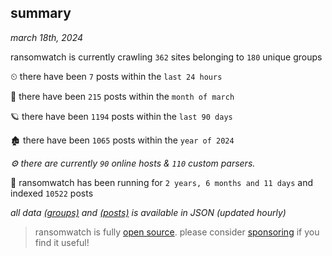 
## summary
_march 18th, 2024_

ransomwatch is currently crawling `362` sites belonging to `180` unique groups

⏲ there have been `7` posts within the `last 24 hours`

🦈 there have been `215` posts within the `month of march`

🪐 there have been `1194` posts within the `last 90 days`

🏚 there have been `1065` posts within the `year of 2024`

_⚙️ there are currently `90` online hosts & `110` custom parsers._

🦕 ransomwatch has been running for `2 years, 6 months and 11 days` and indexed `10522` posts

_all data  [(groups)](http://ransomwhat.telemetry.ltd/groups) and [(posts)](http://ransomwhat.telemetry.ltd/posts) is available in JSON (updated hourly)_

> ransomwatch is fully [open source](https://github.com/joshhighet/ransomwatch#ransomwatch--). please consider [sponsoring](https://github.com/sponsors/joshhighet) if you find it useful!
